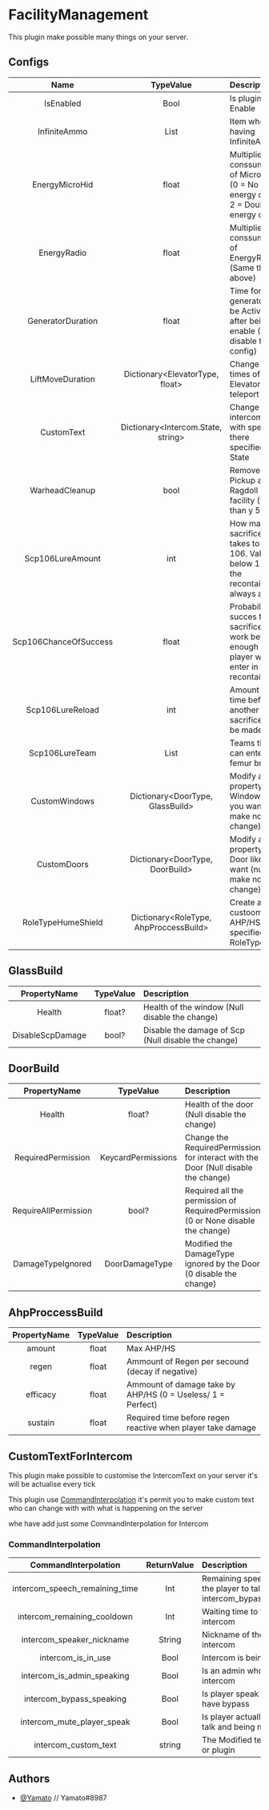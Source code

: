 # FacilityManagement

This plugin make possible many things on your server.

## Configs
|     Name    | TypeValue | Description |
| :-------------: | :---------: | :--------- |
| IsEnabled | Bool | Is plugin Enable |
| InfiniteAmmo | List<ItemType> | Item who having InfiniteAmmo |
| EnergyMicroHid | float | Multiplier conssumption of MicroHID (0 = No energy drain \ 2 = Double energy drain) |
| EnergyRadio | float | Multiplier conssumption of EnergyRadio (Same than above) |
| GeneratorDuration | float | Time for generator to be Activated after being enable (-1 disable the config) |
| LiftMoveDuration | Dictionary<ElevatorType, float> | Change the times of Elevator to teleport |
| CustomText | Dictionary<Intercom.State, string> | Change the intercomText with specified there specified State  |
| WarheadCleanup | bool | Remove all Pickup and Ragdoll in the facility (lower than y 500) |
| Scp106LureAmount | int | How many sacrifices it takes to lure 106. Values below 1 set the recontainer to always active |
| Scp106ChanceOfSuccess | float | Probability of succes for sacrifice work before enough player was enter in the recontainer |
| Scp106LureReload | int | Amount of time before another sacrifice can be made |
| Scp106LureTeam | List<Team> |  Teams that can enter the femur breaker |
| CustomWindows | Dictionary<DoorType, GlassBuild> | Modify all the property of Window like you want (null make no change) |
| CustomDoors | Dictionary<DoorType, DoorBuild> | Modify all the property of Door like you want (null make no change) |
| RoleTypeHumeShield | Dictionary<RoleType, AhpProccessBuild> | Create a custoom AHP/HS for specified RoleType |

## GlassBuild

|    PropertyName    | TypeValue | Description |
| :-------------: | :---------: | :--------- |
| Health | float? | Health of the window (Null disable the change) |
| DisableScpDamage | bool? | Disable the damage of Scp (Null disable the change) |

## DoorBuild

|    PropertyName    | TypeValue | Description |
| :-------------: | :---------: | :--------- |
| Health | float? | Health of the door (Null disable the change) |
| RequiredPermission | KeycardPermissions | Change the RequiredPermission for interact with the Door (Null disable the change) |
| RequireAllPermission | bool? | Required all the permission of RequiredPermission (0 or None disable the change) |
| DamageTypeIgnored | DoorDamageType | Modified the DamageType ignored by the Door  (0 disable the change) |

## AhpProccessBuild

|    PropertyName    | TypeValue | Description |
| :-------------: | :---------: | :--------- |
| amount | float | Max AHP/HS |
| regen | float | Ammount of Regen per secound (decay if negative) |
| efficacy | float | Ammount of damage take by AHP/HS (0 = Useless/ 1 = Perfect) |
| sustain | float | Required time before regen reactive when player take damage |

## CustomTextForIntercom

This plugin make possible to customise the IntercomText on your server it's will be actualise every tick

This plugin use [CommandInterpolation](https://en.scpslgame.com/index.php?title=Command_Interpolation
) it's permit you to make custom text who can change with with what is happening on the server

whe have add just some CommandInterpolation for Intercom

### CommandInterpolation
|     CommandInterpolation    | ReturnValue | Description |
| :-------------: | :---------: | :--------- |
| intercom_speech_remaining_time | Int | Remaining speech time of the player to talk at intercom_bypass_speaking. |
| intercom_remaining_cooldown | Int | Waiting time to talk again at intercom |
| intercom_speaker_nickname | String | Nickname of the player at intercom |
| intercom_is_in_use | Bool | Intercom is being used |
| intercom_is_admin_speaking | Bool | Is an admin who speak at intercom |
| intercom_bypass_speaking | Bool | Is player speak at intercom have bypass |
| intercom_mute_player_speak | Bool | Is player actually trying to talk and being muted |
| intercom_custom_text | string | The Modified text by admin or plugin |

## Authors

- [@Yamato](https://github.com/louis1706) // Yamato#8987
